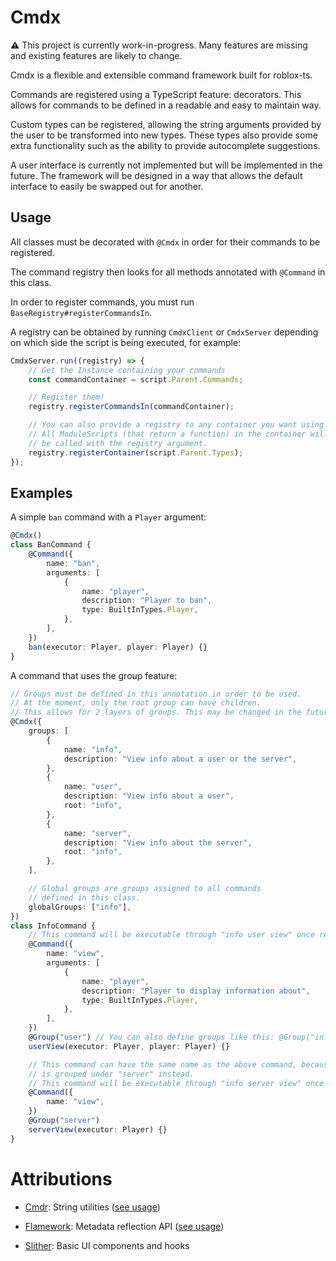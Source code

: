 # Cmdx

⚠️ This project is currently work-in-progress. Many features are missing and existing features are likely to change.

Cmdx is a flexible and extensible command framework built for roblox-ts.

Commands are registered using a TypeScript feature: decorators. This allows for commands to be
defined in a readable and easy to maintain way.

Custom types can be registered, allowing the string arguments provided by the user to be transformed into new types. These
types also provide some extra functionality such as the ability to provide autocomplete suggestions.

A user interface is currently not implemented but will be implemented in the future.
The framework will be designed in a way that allows the default interface to easily be swapped out for another.

## Usage

All classes must be decorated with `@Cmdx` in order for their commands to be registered.

The command registry then looks for all methods annotated with `@Command` in this class.

In order to register commands, you must run `BaseRegistry#registerCommandsIn`.

A registry can be obtained by running `CmdxClient` or `CmdxServer` depending on which side the script is
being executed, for example:

```ts
CmdxServer.run((registry) => {
	// Get the Instance containing your commands
	const commandContainer = script.Parent.Commands;

	// Register them!
	registry.registerCommandsIn(commandContainer);

	// You can also provide a registry to any container you want using this method.
	// All ModuleScripts (that return a function) in the container will
	// be called with the registry argument.
	registry.registerContainer(script.Parent.Types);
});
```

## Examples

A simple `ban` command with a `Player` argument:

```ts
@Cmdx()
class BanCommand {
	@Command({
		name: "ban",
		arguments: [
			{
				name: "player",
				description: "Player to ban",
				type: BuiltInTypes.Player,
			},
		],
	})
	ban(executor: Player, player: Player) {}
}
```

A command that uses the group feature:

```ts
// Groups must be defined in this annotation in order to be used.
// At the moment, only the root group can have children.
// This allows for 2 layers of groups. This may be changed in the future!
@Cmdx({
	groups: [
		{
			name: "info",
			description: "View info about a user or the server",
		},
		{
			name: "user",
			description: "View info about a user",
			root: "info",
		},
		{
			name: "server",
			description: "View info about the server",
			root: "info",
		},
	],

	// Global groups are groups assigned to all commands
	// defined in this class.
	globalGroups: ["info"],
})
class InfoCommand {
	// This command will be executable through "info user view" once registered!
	@Command({
		name: "view",
		arguments: [
			{
				name: "player",
				description: "Player to display information about",
				type: BuiltInTypes.Player,
			},
		],
	})
	@Group("user") // You can also define groups like this: @Group("info", "user")
	userView(executor: Player, player: Player) {}

	// This command can have the same name as the above command, because it
	// is grouped under "server" instead.
	// This command will be executable through "info server view" once registered!
	@Command({
		name: "view",
	})
	@Group("server")
	serverView(executor: Player) {}
}
```

# Attributions

-   [Cmdr](https://github.com/evaera/Cmdr): String utilities ([see usage](src/shared/util/string.ts))

-   [Flamework](https://github.com/rbxts-flamework/core): Metadata reflection API ([see usage](src/shared/util/reflect.ts))

-   [Slither](https://github.com/littensy/slither): Basic UI components and hooks
